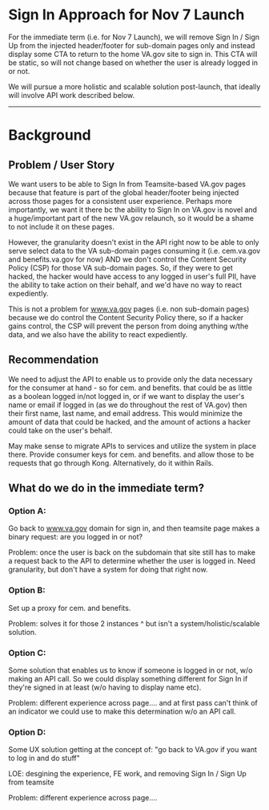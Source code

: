 # Sign In Approach for Nov 7 Launch

For the immediate term (i.e. for Nov 7 Launch), we will remove Sign In / Sign Up from the injected header/footer for sub-domain pages only and instead display some CTA to return to the home VA.gov site to sign in. This CTA will be static, so will not change based on whether the user is already logged in or not.

We will pursue a more holistic and scalable solution post-launch, that ideally will involve API work described below.

-----

# Background

## Problem / User Story

We want users to be able to Sign In from Teamsite-based VA.gov pages because that feature is part of the global header/footer being injected across those pages for a consistent user experience. Perhaps more importantly, we want it there bc the ability to Sign In on VA.gov is novel and a huge/important part of the new VA.gov relaunch, so it would be a shame to not include it on these pages.

However, the granularity doesn't exist in the API right now to be able to only serve select data to the VA sub-domain pages consuming it (i.e. cem.va.gov and benefits.va.gov for now) AND we don't control the Content Security Policy (CSP) for those VA sub-domain pages. So, if they were to get hacked, the hacker would have access to any logged in user's full PII, have the ability to take action on their behalf, and we'd have no way to react expediently.

This is not a problem for www.va.gov pages (i.e. non sub-domain pages) because we do control the Content Security Policy there, so if a hacker gains control, the CSP will prevent the person from doing anything w/the data, and we also have the ability to react expediently.

## Recommendation

We need to adjust the API to enable us to provide only the data necessary for the consumer at hand - so for cem. and benefits. that could be as little as a boolean logged in/not logged in, or if we want to display the user's name or email if logged in (as we do throughout the rest of VA.gov) then their first name, last name, and email address. This would minimize the amount of data that could be hacked, and the amount of actions a hacker could take on the user's behalf.

May make sense to migrate APIs to services and utilize the system in place there. Provide consumer keys for cem. and benefits. and allow those to be requests that go through Kong. Alternatively, do it within Rails.

## What do we do in the immediate term?

### Option A:

Go back to www.va.gov domain for sign in, and then teamsite page makes a binary request: are you logged in or not?

Problem: once the user is back on the subdomain that site still has to make a request back to the API to determine whether the user is logged in. Need granularity, but don't have a system for doing that right now.

### Option B:

Set up a proxy for cem. and benefits.

Problem: solves it for those 2 instances ^ but isn't a system/holistic/scalable solution.

### Option C:

Some solution that enables us to know if someone is logged in or not, w/o making an API call. So we could display something different for Sign In if they're signed in at least (w/o having to display name etc).

Problem: different experience across page.... and at first pass can't think of an indicator we could use to make this determination w/o an API call.

### Option D:

Some UX solution getting at the concept of: "go back to VA.gov if you want to log in and do stuff"

LOE: desgining the experience, FE work, and removing Sign In / Sign Up from teamsite

Problem: different experience across page....
